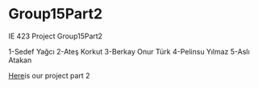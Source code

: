 # Group15Part2
IE 423 Project  Group15Part2

1-Sedef Yağcı
2-Ateş Korkut
3-Berkay Onur Türk
4-Pelinsu Yılmaz
5-Aslı Atakan

[Here](part2group15.html)is our project part 2
